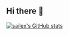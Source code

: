 ## Hi there 👋

[![sailex's GitHub stats](https://github-readme-stats.vercel.app/api?username=sailex428)](https://github.com/anuraghazra/github-readme-stats)

<!--
**sailex428/sailex428** is a ✨ _special_ ✨ repository because its `README.md` (this file) appears on your GitHub profile.

Here are some ideas to get you started:

- 🔭 I’m currently working on ...
- 🌱 I’m currently learning ...
- 👯 I’m looking to collaborate on ...
- 🤔 I’m looking for help with ...
- 💬 Ask me about ...
- 📫 How to reach me: ...
- 😄 Pronouns: ...
- ⚡ Fun fact: ...
-->
